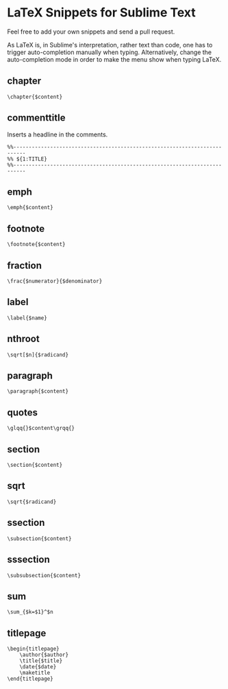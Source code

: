 LaTeX Snippets for Sublime Text
===============================

Feel free to add your own snippets and send a pull request.

As LaTeX is, in Sublime's interpretation, rather text than code, one has to trigger auto-completion manually when typing. Alternatively, change the auto-completion mode in order to make the menu show when typing LaTeX.

chapter
-------

`\chapter{$content}`

commenttitle
------------

Inserts a headline in the comments.

```
%%--------------------------------------------------------------------------
%% ${1:TITLE}
%%--------------------------------------------------------------------------
```

emph
----

`\emph{$content}`

footnote
--------

`\footnote{$content}`

fraction
--------

`\frac{$numerator}{$denominator}`

label
-----

`\label{$name}`

nthroot
-------

`\sqrt[$n]{$radicand}`

paragraph
---------

`\paragraph{$content}`

quotes
------

`\glqq{}$content\grqq{}`

section
-------

`\section{$content}`

sqrt
----

`\sqrt{$radicand}`

ssection
--------

`\subsection{$content}`

sssection
---------

`\subsubsection{$content}`

sum
---

`\sum_{$k=$1}^$n`

titlepage
---------

```
\begin{titlepage}
    \author{$author} 
    \title{$title} 
    \date{$date} 
    \maketitle
\end{titlepage}
```
